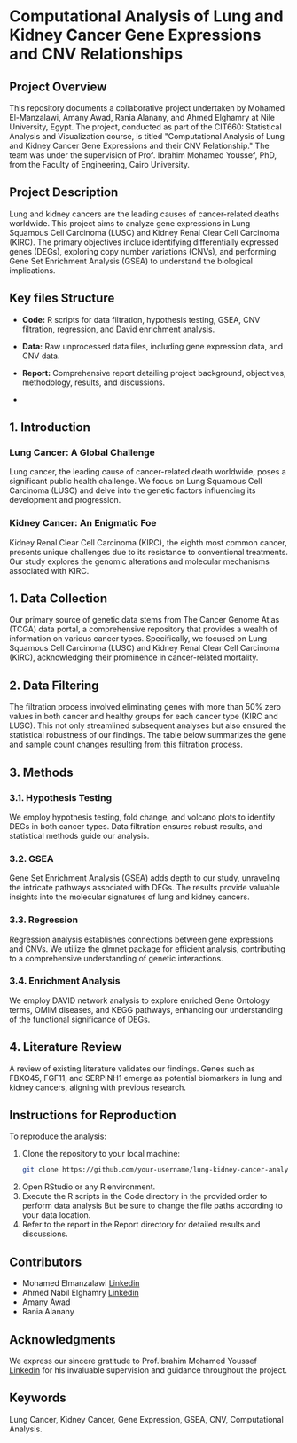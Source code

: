 # Computational Analysis of Lung and Kidney Cancer Gene Expressions and CNV Relationships

## Project Overview

This repository documents a collaborative project undertaken by Mohamed El-Manzalawi, Amany Awad, Rania Alanany, and Ahmed Elghamry at Nile University, Egypt. The project, conducted as part of the CIT660: Statistical Analysis and Visualization course, is titled "Computational Analysis of Lung and Kidney Cancer Gene Expressions and their CNV Relationship." The team was under the supervision of Prof. Ibrahim Mohamed Youssef, PhD, from the Faculty of Engineering, Cairo University.

## Project Description

Lung and kidney cancers are the leading causes of cancer-related deaths worldwide. This project aims to analyze gene expressions in Lung Squamous Cell Carcinoma (LUSC) and Kidney Renal Clear Cell Carcinoma (KIRC). The primary objectives include identifying differentially expressed genes (DEGs), exploring copy number variations (CNVs), and performing Gene Set Enrichment Analysis (GSEA) to understand the biological implications.

## Key files Structure

- **Code:** R scripts for data filtration, hypothesis testing, GSEA, CNV filtration, regression, and David enrichment analysis.
  
- **Data:** Raw unprocessed data files, including gene expression data, and CNV data.

- **Report:** Comprehensive report detailing project background, objectives, methodology, results, and discussions.
- 
## 1. Introduction

### Lung Cancer: A Global Challenge
Lung cancer, the leading cause of cancer-related death worldwide, poses a significant public health challenge. We focus on Lung Squamous Cell Carcinoma (LUSC) and delve into the genetic factors influencing its development and progression.

### Kidney Cancer: An Enigmatic Foe
Kidney Renal Clear Cell Carcinoma (KIRC), the eighth most common cancer, presents unique challenges due to its resistance to conventional treatments. Our study explores the genomic alterations and molecular mechanisms associated with KIRC.

## 1. Data Collection
Our primary source of genetic data stems from The Cancer Genome Atlas (TCGA) data portal, a comprehensive repository that provides a wealth of information on various cancer types. Specifically, we focused on Lung Squamous Cell Carcinoma (LUSC) and Kidney Renal Clear Cell Carcinoma (KIRC), acknowledging their prominence in cancer-related mortality.

## 2. Data Filtering
The filtration process involved eliminating genes with more than 50% zero values in both cancer and healthy groups for each cancer type (KIRC and LUSC). This not only streamlined subsequent analyses but also ensured the statistical robustness of our findings. The table below summarizes the gene and sample count changes resulting from this filtration process.

## 3. Methods

### 3.1. Hypothesis Testing
We employ hypothesis testing, fold change, and volcano plots to identify DEGs in both cancer types. Data filtration ensures robust results, and statistical methods guide our analysis.

### 3.2. GSEA
Gene Set Enrichment Analysis (GSEA) adds depth to our study, unraveling the intricate pathways associated with DEGs. The results provide valuable insights into the molecular signatures of lung and kidney cancers.

### 3.3. Regression
Regression analysis establishes connections between gene expressions and CNVs. We utilize the glmnet package for efficient analysis, contributing to a comprehensive understanding of genetic interactions.

### 3.4. Enrichment Analysis
We employ DAVID network analysis to explore enriched Gene Ontology terms, OMIM diseases, and KEGG pathways, enhancing our understanding of the functional significance of DEGs.

## 4. Literature Review

A review of existing literature validates our findings. Genes such as FBXO45, FGF11, and SERPINH1 emerge as potential biomarkers in lung and kidney cancers, aligning with previous research.

## Instructions for Reproduction

To reproduce the analysis:
1. Clone the repository to your local machine:
   ```bash
   git clone https://github.com/your-username/lung-kidney-cancer-analysis.git
2. Open RStudio or any R environment.
3. Execute the R scripts in the Code directory in the provided order to perform data analysis But be sure to change the file paths according to your data location.
4. Refer to the report in the Report directory for detailed results and discussions.

## Contributors

- Mohamed Elmanzalawi [Linkedin](https://www.linkedin.com/in/mohamed-elmanzalawi/)
- Ahmed Nabil Elghamry [Linkedin](https://www.linkedin.com/in/ahmed-elghamry-7b22829a/)
- Amany Awad
- Rania Alanany

## Acknowledgments
We express our sincere gratitude to Prof.Ibrahim Mohamed Youssef [Linkedin](https://https://www.linkedin.com/in/ibrahim-youssef-65262a145/) for his invaluable supervision and guidance throughout the project.

## Keywords
Lung Cancer, Kidney Cancer, Gene Expression, GSEA, CNV, Computational Analysis.



